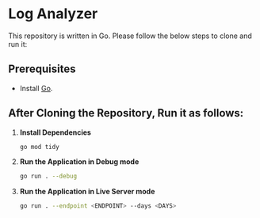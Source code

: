 # Log Analyzer

This repository is written in Go. Please follow the below steps to clone and run it:

## Prerequisites
- Install [Go](https://golang.org/doc/install).

## After Cloning the Repository, Run it as follows:

1. **Install Dependencies**
    ```bash
    go mod tidy
    ```

2. **Run the Application in Debug mode**
    ```bash
    go run . --debug
    ```

3. **Run the Application in Live Server mode**
    ```bash
    go run . --endpoint <ENDPOINT> --days <DAYS>
    ```

